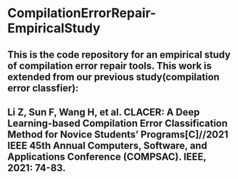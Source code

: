 # CompilationErrorRepair-EmpiricalStudy

This is the code repository for an empirical study of compilation error repair tools. This work is extended from our previous study(compilation error classfier):
----------------
Li Z, Sun F, Wang H, et al. CLACER: A Deep Learning-based Compilation Error Classification Method for Novice Students’ Programs[C]//2021 IEEE 45th Annual Computers, Software, and Applications Conference (COMPSAC). IEEE, 2021: 74-83.
----------------

